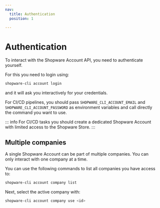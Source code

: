 ```yaml
---
nav:
  title: Authentication
  position: 1

---
```


# Authentication

To interact with the Shopware Account API, you need to authenticate yourself.

For this you need to login using:

```bash
shopware-cli account login
```

and it will ask you interactively for your credentials.

For CI/CD pipelines, you should pass `SHOPWARE_CLI_ACCOUNT_EMAIL` and `SHOPWARE_CLI_ACCOUNT_PASSWORD` as environment variables and call directly the command you want to use.

::: info
For CI/CD tasks you should create a dedicated Shopware Account with limited access to the Shopware Store.
:::

## Multiple companies

A single Shopware Account can be part of multiple companies. You can only interact with one company at a time.

You can use the following commands to list all companies you have access to:

```bash
shopware-cli account company list
```

Next, select the active company with:

```bash
shopware-cli account company use <id>
```
